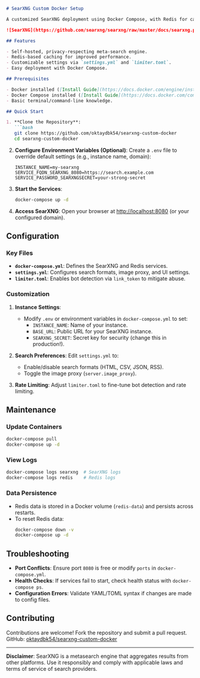 ```markdown
# SearXNG Custom Docker Setup

A customized SearXNG deployment using Docker Compose, with Redis for caching and configurable settings for enhanced privacy and functionality.

![SearXNG](https://github.com/searxng/searxng/raw/master/docs/searxng.png)

## Features

- Self-hosted, privacy-respecting meta-search engine.
- Redis-based caching for improved performance.
- Customizable settings via `settings.yml` and `limiter.toml`.
- Easy deployment with Docker Compose.

## Prerequisites

- Docker installed ([Install Guide](https://docs.docker.com/engine/install/))
- Docker Compose installed ([Install Guide](https://docs.docker.com/compose/install/))
- Basic terminal/command-line knowledge.

## Quick Start

1. **Clone the Repository**:
   ```bash
   git clone https://github.com/oktaydbk54/searxng-custom-docker
   cd searxng-custom-docker
   ```

2. **Configure Environment Variables (Optional)**:
   Create a `.env` file to override default settings (e.g., instance name, domain):
   ```env
   INSTANCE_NAME=my-searxng
   SERVICE_FQDN_SEARXNG_8080=https://search.example.com
   SERVICE_PASSWORD_SEARXNGSECRET=your-strong-secret
   ```

3. **Start the Services**:
   ```bash
   docker-compose up -d
   ```

4. **Access SearXNG**:
   Open your browser at [http://localhost:8080](http://localhost:8080) (or your configured domain).

## Configuration

### Key Files
- **`docker-compose.yml`**: Defines the SearXNG and Redis services.
- **`settings.yml`**: Configures search formats, image proxy, and UI settings.
- **`limiter.toml`**: Enables bot detection via `link_token` to mitigate abuse.

### Customization
1. **Instance Settings**:
   - Modify `.env` or environment variables in `docker-compose.yml` to set:
     - `INSTANCE_NAME`: Name of your instance.
     - `BASE_URL`: Public URL for your SearXNG instance.
     - `SEARXNG_SECRET`: Secret key for security (change this in production!).

2. **Search Preferences**:
   Edit `settings.yml` to:
   - Enable/disable search formats (HTML, CSV, JSON, RSS).
   - Toggle the image proxy (`server.image_proxy`).

3. **Rate Limiting**:
   Adjust `limiter.toml` to fine-tune bot detection and rate limiting.

## Maintenance

### Update Containers
```bash
docker-compose pull
docker-compose up -d
```

### View Logs
```bash
docker-compose logs searxng  # SearXNG logs
docker-compose logs redis    # Redis logs
```

### Data Persistence
- Redis data is stored in a Docker volume (`redis-data`) and persists across restarts.
- To reset Redis data:
  ```bash
  docker-compose down -v
  docker-compose up -d
  ```

## Troubleshooting

- **Port Conflicts**: Ensure port `8080` is free or modify `ports` in `docker-compose.yml`.
- **Health Checks**: If services fail to start, check health status with `docker-compose ps`.
- **Configuration Errors**: Validate YAML/TOML syntax if changes are made to config files.

## Contributing

Contributions are welcome! Fork the repository and submit a pull request.  
GitHub: [oktaydbk54/searxng-custom-docker](https://github.com/oktaydbk54/searxng-custom-docker)

---

**Disclaimer**: SearXNG is a metasearch engine that aggregates results from other platforms. Use it responsibly and comply with applicable laws and terms of service of search providers.
